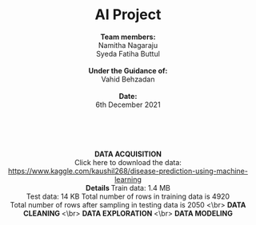# <center> AI Project </center>
<center>  <b> Team members: </b> </br>
      Namitha Nagaraju </br>
      Syeda Fatiha Buttul <center> </br>

<center> <b> Under the Guidance of: </b> </br>
          Vahid Behzadan </center> </br>

 <center> <b> Date: </b> </br>
6th December 2021 </center>
</br>
</br>
</br>
</br>

<b> DATA ACQUISITION </b>
</br> Click here to download the data: https://www.kaggle.com/kaushil268/disease-prediction-using-machine-learning </br>
<b> Details </b>
Train data: 1.4 MB
</br> Test data: 14 KB
Total number of rows in training data is 4920 </br>
Total number of rows after sampling in testing data is 2050
<\br> <b> DATA CLEANING </b>
<\br> <b>  DATA EXPLORATION </b>
<\br> <b> DATA MODELING </b>
